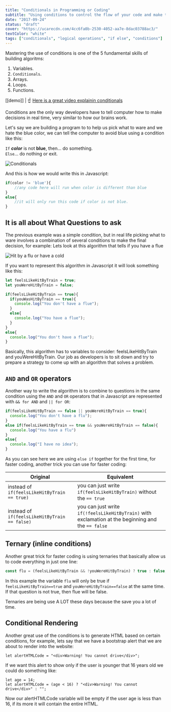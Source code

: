 ```yaml
---
title: "Conditionals in Programming or Coding"
subtitle: "Using conditions to control the flow of your code and make the computer obey"
date: "2017-09-24"
status: "draft"
cover: "https://ucarecdn.com/4cc6fa0b-2530-4052-aa7e-8dac03788ac3/"
textColor: "white"
tags: ["conditionals", "logical operations", "if else", "conditions"]
---
```


Mastering the use of conditions is one of the 5 fundamental skills of building algoritms:

1. Variables.
2. `Conditionals`.
3. Arrays.
4. Loops.
5. Functions.

[[demo]]
| :point_up: [Here is a great video explainin conditionals](https://www.youtube.com/watch?v=Lp-Du2fKoug&list=PL4cUxeGkcC9i9Ae2D9Ee1RvylH38dKuET)

Conditions are the only way developers have to tell computer how to make decisions in real time, very similar to how our brains work.

Let's say we are building a program to to help us pick what to ware and we hate the blue color, we can tell the computer to avoid blue using a condition like this:
  
  
`If` ***color*** is not **blue**, then... do something.  
`Else`... do nothing or exit.
  
![Conditionals](https://ucarecdn.com/e73b673e-d744-45a7-a1ed-61a1dae49560/)

And this is how we would write this in Javascript:

```js
if(color != 'blue'){
    //any code here will run when color is different than blue
}
else{
    //it will only run this code if color is not blue.
}
```

## It is all about What Questions to ask

The previous example was a simple condition, but in real life picking what to ware involves a combination of several conditions to make the final decision, for example: Lets look at this algorithm that tells if you have a flue

![Hit by a flu or have a cold](https://ucarecdn.com/03ed6b76-0ee0-4b04-bd45-0fb58ae6f800/)

If you want to represent this algorithm in Javascript it will look something like this:

```js
let feelsLikeHitByTrain = true;
let youWereHitByTrain = false;

if(feelsLikeHitByTrain == true){
  if(youWasHitByTrain == true){
    console.log("You don't have a flue");
  }
  else{
    console.log("You have a flue");
  }
}
else{
  console.log("You don't have a flue");
}
```

Basically, this algorithm has to variables to consider: feelsLikeHitByTrain and youWereHitByTrain.
Our job as developers is to sit down and try to prepare a strategy to come up with an algorithm that solves a problem.

## `AND` and `OR` operators

Another way to write the algorithm is to combine to questions in the same condition using the `AND` and `OR` operators that in Javascript are represented with `&& for AND` and `|| for OR`:

```js
if(feelsLikeHitByTrain == false || youWereHitByTrain == true){
  console.log("You don't have a flu");
}
else if(feelsLikeHitByTrain == true && youWereHitByTrain == false){
  console.log("You have a flu")
}
else{
  console.log("I have no idea");
}
```

As you can see here we are using `else if` together for the first time, for faster coding, another trick you can use for faster coding:

| Original | Equivalent |
| --- | --- |
| instead of `if(feelsLikeHitByTrain == true)` | you can just write `if(feelsLikeHitByTrain)` without the `== true` |
| instead of `if(feelsLikeHitByTrain == false)` | you can just write `if(!feelsLikeHitByTrain)` with exclamation at the beginning and the `== false` |

## Ternary (inline conditions)

Another great trick for faster coding is using ternaries that basically allow us to code everything in just one line:
```js
const flu = (feelsLikeHitByTrain && !youWereHitByTrain) ? true : false;
```
In this example the variable `flu` will only be true if `feelsLikeHitByTrain==true` and `youWereHitByTrain==false` at the same time. If that question is not true, then flue will be false.

Ternaries are being use A LOT these days because the save you a lot of time.

## Conditional Rendering

Another great use of the conditions is to generate HTML based on certain conditions, for example, lets say that we have a bootstrap alert that we are about to render into the website:

```
let alertHTMLCode = "<div>Warning! You cannot drive</div>";
```

If we want this alert to show only if the user is younger that 16 years old we could do something like:

```
let age = 14;
let alertHTMLCode = (age < 16) ? "<div>Warning! You cannot drive</div>" : "";
```

Now our alertHTMLCode variable will be empty if the user age is less than 16, if its more it will contain the entire HTML.

<script async src="//jsfiddle.net/BreatheCode/bycgsnqt/6/embed/js,html,result/"></script>

